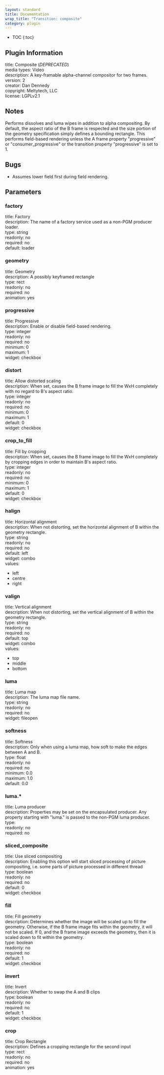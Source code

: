 ```yaml
---
layout: standard
title: Documentation
wrap_title: "Transition: composite"
category: plugin
---
```

* TOC
{:toc}

## Plugin Information

title: Composite (*DEPRECATED*)  
media types:
Video  
description: A key-framable alpha-channel compositor for two frames.  
version: 2  
creator: Dan Dennedy  
copyright: Meltytech, LLC  
license: LGPLv2.1  

## Notes

Performs dissolves and luma wipes in addition to alpha compositing.
By default, the aspect ratio of the B frame is respected and the size portion of the geometry specification simply defines a bounding rectangle.
This performs field-based rendering unless the A frame property &quot;progressive&quot; or &quot;consumer_progressive&quot; or the transition property &quot;progressive&quot; is set to 1.


## Bugs

* Assumes lower field first during field rendering.


## Parameters

### factory

title: Factory    
description:
The name of a factory service used as a non-PGM producer loader.  
type: string  
readonly: no  
required: no  
default: loader  

### geometry

title: Geometry    
description:
A possibly keyframed rectangle  
type: rect  
readonly: no  
required: no  
animation: yes  

### progressive

title: Progressive    
description:
Enable or disable field-based rendering.  
type: integer  
readonly: no  
required: no  
minimum: 0  
maximum: 1  
widget: checkbox  

### distort

title: Allow distorted scaling    
description:
When set, causes the B frame image to fill the WxH completely with no regard to B&#39;s aspect ratio.  
type: integer  
readonly: no  
required: no  
minimum: 0  
maximum: 1  
default: 0  
widget: checkbox  

### crop_to_fill

title: Fill by cropping    
description:
When set, causes the B frame image to fill the WxH completely by cropping edges in order to maintain B&#39;s aspect ratio.  
type: integer  
readonly: no  
required: no  
minimum: 0  
maximum: 1  
default: 0  
widget: checkbox  

### halign

title: Horizontal alignment    
description:
When not distorting, set the horizontal alignment of B within the geometry rectangle.  
type: string  
readonly: no  
required: no  
default: left  
widget: combo  
values:  

* left
* centre
* right

### valign

title: Vertical alignment    
description:
When not distorting, set the vertical alignment of B within the geometry rectangle.  
type: string  
readonly: no  
required: no  
default: top  
widget: combo  
values:  

* top
* middle
* bottom

### luma

title: Luma map    
description:
The luma map file name.  
type: string  
readonly: no  
required: no  
widget: fileopen  

### softness

title: Softness    
description:
Only when using a luma map, how soft to make the edges between A and B.  
type: float  
readonly: no  
required: no  
minimum: 0.0  
maximum: 1.0  
default: 0.0  

### luma.*

title: Luma producer    
description:
Properties may be set on the encapsulated producer. Any property starting with &quot;luma.&quot; is passed to the non-PGM luma producer.  
type:   
readonly: no  
required: no  

### sliced_composite

title: Use sliced compositing    
description:
Enabling this option will start sliced processing of picture compositing, i.e. some parts of picture processed in different thread  
type: boolean  
readonly: no  
required: no  
default: 0  
widget: checkbox  

### fill

title: Fill geometry    
description:
Determines whether the image will be scaled up to fill the geometry. Otherwise, if the B frame image fits within the geometry, it will not be scaled. If 0, and the B frame image exceeds the geometry, then it is scaled down to fit within the geometry.  
type: boolean  
readonly: no  
required: no  
default: 1  
widget: checkbox  

### invert

title: Invert    
description:
Whether to swap the A and B clips  
type: boolean  
readonly: no  
required: no  
default: 1  
widget: checkbox  

### crop

title: Crop Rectangle    
description:
Defines a cropping rectangle for the second input  
type: rect  
readonly: no  
required: no  
animation: yes  

